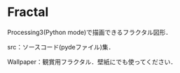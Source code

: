 # Fractal
Processing3(Python mode)で描画できるフラクタル図形．

src：ソースコード(pydeファイル)集．

Wallpaper：観賞用フラクタル．壁紙にでも使ってください．
